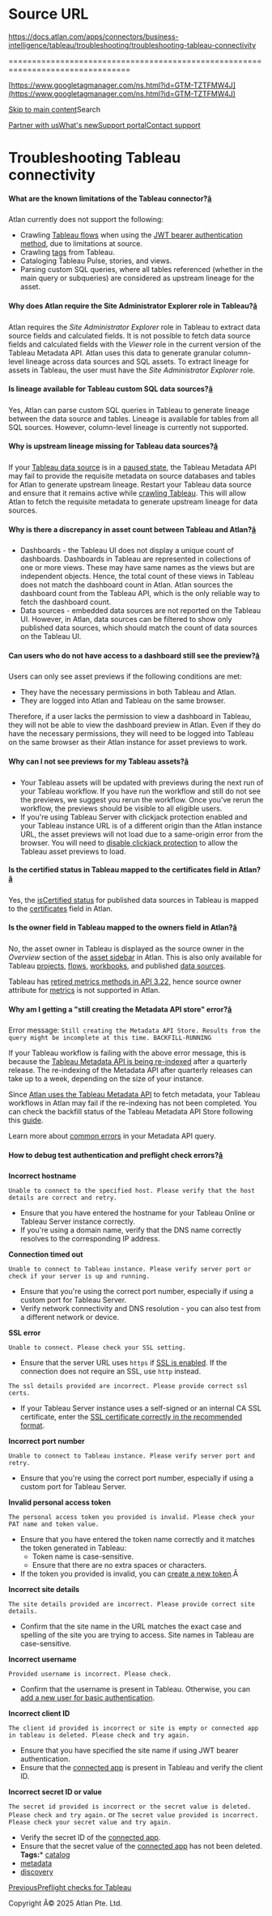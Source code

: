 # Source URL
https://docs.atlan.com/apps/connectors/business-intelligence/tableau/troubleshooting/troubleshooting-tableau-connectivity

================================================================================

<!--
canonical: https://docs.atlan.com/apps/connectors/business-intelligence/tableau/troubleshooting/troubleshooting-tableau-connectivity
link-alternate: https://docs.atlan.com/apps/connectors/business-intelligence/tableau/troubleshooting/troubleshooting-tableau-connectivity
meta-description: Learn about troubleshooting tableau connectivity.
meta-docsearch:docusaurus_tag: docs-default-current
meta-docsearch:language: en
meta-docsearch:version: current
meta-docusaurus_locale: en
meta-docusaurus_tag: docs-default-current
meta-docusaurus_version: current
meta-generator: Docusaurus v3.8.1
meta-og-description: Learn about troubleshooting tableau connectivity.
meta-og-locale: en
meta-og-title: Troubleshooting Tableau connectivity | Atlan Documentation
meta-og-url: https://docs.atlan.com/apps/connectors/business-intelligence/tableau/troubleshooting/troubleshooting-tableau-connectivity
meta-twitter:card: summary_large_image
meta-viewport: width=device-width,initial-scale=1
title: Troubleshooting Tableau connectivity | Atlan Documentation
-->

[https://www.googletagmanager.com/ns.html?id=GTM-TZTFMW4J](https://www.googletagmanager.com/ns.html?id=GTM-TZTFMW4J)

[Skip to main content](#__docusaurus_skipToContent_fallback)Search

[Partner with us](https://docs.google.com/forms/d/e/1FAIpQLScuAIhCm2GS7YFstrOjawbP8J7PUmOynQo7wI2yGCcCyEcVSw/viewform)[What's new](https://shipped.atlan.com/)[Support portal](https://atlan.zendesk.com/auth/v2/login/signin?return_to=https%3A%2F%2Fatlan.zendesk.com%2Fhc%2Fen-us&theme=hc&locale=en-us&brand_id=1900000425113&auth_origin=1900000425113%2Cfalse%2Ctrue)[Contact support](/support/submit-request)

Troubleshooting Tableau connectivity
====================================

#### What are the known limitations of the Tableau connector?[â](#what-are-the-known-limitations-of-the-tableau-connector "Direct link to What are the known limitations of the Tableau connector?")

Atlan currently does not support the following:

* Crawling [Tableau flows](/apps/connectors/business-intelligence/tableau/references/what-does-atlan-crawl-from-tableau) when using the [JWT bearer authentication method](/apps/connectors/business-intelligence/tableau/how-tos/set-up-tableau), due to limitations at source.
* Crawling [tags](https://help.tableau.com/current/pro/desktop/en-us/tags.htm) from Tableau.
* Cataloging Tableau Pulse, stories, and views.
* Parsing custom SQL queries, where all tables referenced (whether in the main query or subqueries) are considered as upstream lineage for the asset.

#### Why does Atlan require the Site Administrator Explorer role in Tableau?[â](#why-does-atlan-require-the-site-administrator-explorer-role-in-tableau "Direct link to Why does Atlan require the Site Administrator Explorer role in Tableau?")

Atlan requires the *Site Administrator Explorer* role in Tableau to extract data source fields and calculated fields. It is not possible to fetch data source fields and calculated fields with the *Viewer* role in the current version of the Tableau Metadata API. Atlan uses this data to generate granular column\-level lineage across data sources and SQL assets. To extract lineage for assets in Tableau, the user must have the *Site Administrator Explorer* role.

#### Is lineage available for Tableau custom SQL data sources?[â](#is-lineage-available-for-tableau-custom-sql-data-sources "Direct link to Is lineage available for Tableau custom SQL data sources?")

Yes, Atlan can parse custom SQL queries in Tableau to generate lineage between the data source and tables. Lineage is available for tables from all SQL sources. However, column\-level lineage is currently not supported.

#### Why is upstream lineage missing for Tableau data sources?[â](#why-is-upstream-lineage-missing-for-tableau-data-sources "Direct link to Why is upstream lineage missing for Tableau data sources?")

If your [Tableau data source](/apps/connectors/business-intelligence/tableau/references/what-does-atlan-crawl-from-tableau) is in a [paused state](https://help.tableau.com/current/pro/desktop/en-us/refresh.htm?_gl=1*1grln1c*_ga*MTIzNzUxOTYwNS4xNzAyNjQ3NTY5*_ga_8YLN0SNXVS*MTcxMTY1MjI1Ni4xNC4xLjE3MTE2NTMyMDYuMC4wLjA.#pause-automatic-updates), the Tableau Metadata API may fail to provide the requisite metadata on source databases and tables for Atlan to generate upstream lineage. Restart your Tableau data source and ensure that it remains active while [crawling Tableau](/apps/connectors/business-intelligence/tableau/how-tos/crawl-tableau). This will allow Atlan to fetch the requisite metadata to generate upstream lineage for data sources.

#### Why is there a discrepancy in asset count between Tableau and Atlan?[â](#why-is-there-a-discrepancy-in-asset-count-between-tableau-and-atlan "Direct link to Why is there a discrepancy in asset count between Tableau and Atlan?")

* Dashboards \- the Tableau UI does not display a unique count of dashboards. Dashboards in Tableau are represented in collections of one or more views. These may have same names as the views but are independent objects. Hence, the total count of these views in Tableau does not match the dashboard count in Atlan. Atlan sources the dashboard count from the Tableau API, which is the only reliable way to fetch the dashboard count.
* Data sources \- embedded data sources are not reported on the Tableau UI. However, in Atlan, data sources can be filtered to show only published data sources, which should match the count of data sources on the Tableau UI.

#### Can users who do not have access to a dashboard still see the preview?[â](#can-users-who-do-not-have-access-to-a-dashboard-still-see-the-preview "Direct link to Can users who do not have access to a dashboard still see the preview?")

Users can only see asset previews if the following conditions are met:

* They have the necessary permissions in both Tableau and Atlan.
* They are logged into Atlan and Tableau on the same browser.

Therefore, if a user lacks the permission to view a dashboard in Tableau, they will not be able to view the dashboard preview in Atlan. Even if they do have the necessary permissions, they will need to be logged into Tableau on the same browser as their Atlan instance for asset previews to work.

#### Why can I not see previews for my Tableau assets?[â](#why-can-i-not-see-previews-for-my-tableau-assets "Direct link to Why can I not see previews for my Tableau assets?")

* Your Tableau assets will be updated with previews during the next run of your Tableau workflow. If you have run the workflow and still do not see the previews, we suggest you rerun the workflow. Once you've rerun the workflow, the previews should be visible to all eligible users.
* If you're using Tableau Server with clickjack protection enabled and your Tableau instance URL is of a different origin than the Atlan instance URL, the asset previews will not load due to a same\-origin error from the browser. You will need to [disable clickjack protection](https://help.tableau.com/current/server/en-us/clickjack_protection.htm) to allow the Tableau asset previews to load.

#### Is the certified status in Tableau mapped to the certificates field in Atlan?[â](#is-the-certified-status-in-tableau-mapped-to-the-certificates-field-in-atlan "Direct link to Is the certified status in Tableau mapped to the certificates field in Atlan?")

Yes, the [isCertified status](/apps/connectors/business-intelligence/tableau/references/what-does-atlan-crawl-from-tableau) for published data sources in Tableau is mapped to the [certificates](/product/capabilities/discovery/how-tos/add-certificates) field in Atlan.

#### Is the owner field in Tableau mapped to the owners field in Atlan?[â](#is-the-owner-field-in-tableau-mapped-to-the-owners-field-in-atlan "Direct link to Is the owner field in Tableau mapped to the owners field in Atlan?")

No, the asset owner in Tableau is displayed as the source owner in the *Overview* section of the [asset sidebar](/product/capabilities/discovery/concepts/what-are-asset-profiles#asset-sidebar) in Atlan. This is also only available for Tableau [projects](/apps/connectors/business-intelligence/tableau/references/what-does-atlan-crawl-from-tableau#projects), [flows](/apps/connectors/business-intelligence/tableau/references/what-does-atlan-crawl-from-tableau#flows), [workbooks](/apps/connectors/business-intelligence/tableau/references/what-does-atlan-crawl-from-tableau), and published [data sources](/apps/connectors/business-intelligence/tableau/references/what-does-atlan-crawl-from-tableau).

Tableau has [retired metrics methods in API 3\.22](https://help.tableau.com/current/api/rest_api/en-us/REST/rest_api_ref_metrics.htm), hence source owner attribute for [metrics](/apps/connectors/business-intelligence/tableau/references/what-does-atlan-crawl-from-tableau#metrics) is not supported in Atlan.

#### Why am I getting a "still creating the Metadata API store" error?[â](#why-am-i-getting-a-still-creating-the-metadata-api-store-error "Direct link to Why am I getting a \"still creating the Metadata API store\" error?")

Error message: `Still creating the Metadata API Store. Results from the query might be incomplete at this time. BACKFILL-RUNNING`

If your Tableau workflow is failing with the above error message, this is because the [Tableau Metadata API is being re\-indexed](https://kb.tableau.com/articles/Issue/error-still-creating-the-metadata-api-store-results-from-the-query-might-be-incomplete-at-this-time-querying-the-metadata-api) after a quarterly release. The re\-indexing of the Metadata API after quarterly releases can take up to a week, depending on the size of your instance.

Since [Atlan uses the Tableau Metadata API](/apps/connectors/business-intelligence/tableau/how-tos/set-up-tableau) to fetch metadata, your Tableau workflows in Atlan may fail if the re\-indexing has not been completed. You can check the backfill status of the Tableau Metadata API Store following this [guide](https://help.tableau.com/current/server/en-us/dm_tools_backfill.htm).

Learn more about [common errors](https://help.tableau.com/current/api/metadata_api/en-us/docs/meta_api_errors.html#common-errors) in your Metadata API query.

#### How to debug test authentication and preflight check errors?[â](#how-to-debug-test-authentication-and-preflight-check-errors "Direct link to How to debug test authentication and preflight check errors?")

**Incorrect hostname**

`Unable to connect to the specified host. Please verify that the host details are correct and retry.`

* Ensure that you have entered the hostname for your Tableau Online or Tableau Server instance correctly.
* If you're using a domain name, verify that the DNS name correctly resolves to the corresponding IP address.

**Connection timed out**

`Unable to connect to Tableau instance. Please verify server port or check if your server is up and running.`

* Ensure that you're using the correct port number, especially if using a custom port for Tableau Server.
* Verify network connectivity and DNS resolution \- you can also test from a different network or device.

**SSL error**

`Unable to connect. Please check your SSL setting.`

* Ensure that the server URL uses `https` if [SSL is enabled](/apps/connectors/business-intelligence/tableau/how-tos/crawl-tableau). If the connection does not require an SSL, use `http` instead.

`The ssl details provided are incorrect. Please provide correct ssl certs.`

* If your Tableau Server instance uses a self\-signed or an internal CA SSL certificate, enter the [SSL certificate correctly in the recommended format](/product/connections/how-tos/provide-ssl-certificates).

**Incorrect port number**

`Unable to connect to Tableau instance. Please verify server port and retry.`

* Ensure that you're using the correct port number, especially if using a custom port for Tableau Server.

**Invalid personal access token**

`The personal access token you provided is invalid. Please check your PAT name and token value.`

* Ensure that you have entered the token name correctly and it matches the token generated in Tableau:
    + Token name is case\-sensitive.
    + Ensure that there are no extra spaces or characters.
* If the token you provided is invalid, you can [create a new token](https://help.tableau.com/current/pro/desktop/en-us/useracct.htm#create-a-personal-access-token).Â

**Incorrect site details**

`The site details provided are incorrect. Please provide correct site details.`

* Confirm that the site name in the URL matches the exact case and spelling of the site you are trying to access. Site names in Tableau are case\-sensitive.

**Incorrect username**

`Provided username is incorrect. Please check.`

* Confirm that the username is present in Tableau. Otherwise, you can [add a new user for basic authentication](/apps/connectors/business-intelligence/tableau/how-tos/set-up-tableau).

**Incorrect client ID**

`The client id provided is incorrect or site is empty or connected app in tableau is deleted. Please check and try again.`

* Ensure that you have specified the site name if using JWT bearer authentication.
* Ensure that the [connected app](/apps/connectors/business-intelligence/tableau/how-tos/set-up-tableau) is present in Tableau and verify the client ID.

**Incorrect secret ID or value**

`The secret id provided is incorrect or the secret value is deleted. Please check and try again.` or `The secret value provided is incorrect. Please check your secret value and try again.`

* Verify the secret ID of the [connected app](/apps/connectors/business-intelligence/tableau/how-tos/set-up-tableau).
* Ensure that the secret value of the [connected app](/apps/connectors/business-intelligence/tableau/how-tos/set-up-tableau) has not been deleted.
**Tags:*** [catalog](/tags/catalog)
* [metadata](/tags/metadata)
* [discovery](/tags/discovery)

[PreviousPreflight checks for Tableau](/apps/connectors/business-intelligence/tableau/references/preflight-checks-for-tableau)

Copyright Â© 2025 Atlan Pte. Ltd.

